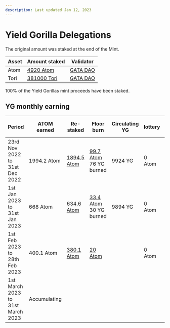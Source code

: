 ```yaml
---
description: Last updated Jan 12, 2023
---
```


# Yield Gorilla Delegations

The original amount was staked at the end of the Mint.&#x20;

| Asset | Amount staked                                                                                       | Validator                                                                                                  |
| ----- | --------------------------------------------------------------------------------------------------- | ---------------------------------------------------------------------------------------------------------- |
| Atom  | [4920 Atom](https://www.mintscan.io/cosmos/account/cosmos1p454fm4rerxddn0uppen8hvckceylf7p7a2jpf)   | [GATA DAO](https://www.mintscan.io/cosmos/validators/cosmosvaloper10unx6s0cdqntvrumd5hs07rgd5ytcztqh8etw6) |
| Tori  | [381000 Tori](https://www.mintscan.io/teritori/account/tori1p454fm4rerxddn0uppen8hvckceylf7pufam6e) | [GATA DAO](https://www.mintscan.io/teritori/validators/torivaloper1dyduggaqthztgm8tnk59flkeu3l3qvpzhhd6hn) |

100% of the Yield Gorillas mint proceeds have been staked.&#x20;

## YG monthly earning&#x20;

| Period                            | ATOM earned   | Re-staked                                                                                                             | Floor burn                                                                                                                                           | Circulating YG | lottery | Total Atom staked | Total Tori staked |
| --------------------------------- | ------------- | --------------------------------------------------------------------------------------------------------------------- | ---------------------------------------------------------------------------------------------------------------------------------------------------- | -------------- | ------- | ----------------- | ----------------- |
| 23rd Nov 2022  to 31st Dec 2022   | 1994.2 Atom   | [1894.5 Atom](https://www.mintscan.io/cosmos/txs/A108F804A5C41841365B1716BC3C127644D861331BE7B7270422CC4C78A9C3A1)    | <p><a href="https://www.mintscan.io/cosmos/txs/4F1C237DAA87E387CC5FC2FB4724E011091D32758593380BC12B8F3FB9209E26">99.7 Atom</a><br>76 YG burned </p>  | 9924 YG        | 0 Atom  | 6814.5 Atom       | 381000 Tori       |
| 1st Jan 2023 to 31st Jan 2023     | 668 Atom      | [634.6 Atom](https://www.mintscan.io/cosmos/account/cosmos1p454fm4rerxddn0uppen8hvckceylf7p7a2jpf)                    | <p><a href="https://www.mintscan.io/cosmos/txs/643BD1C052BEFE55151FD20F3C407E62F3D655CC531187BCAD7B640B5840DA53">33.4 Atom</a><br>30 YG  burned </p> | 9894 YG        | 0 Atom  | 7449.1 Atom       | 381000 Tori       |
| 1st Feb 2023 to 28th Feb 2023     | 400.1 Atom    | [380.1 Atom](https://www.mintscan.io/cosmos/account/cosmos1p454fm4rerxddn0uppen8hvckceylf7p7a2jpf)                    | [20 Atom](https://www.mintscan.io/cosmos/txs/D5ABB88E743BDFA18F31B9FB0A8C6D00AA99F8E9E160C55E752943215A856479)                                       |                | 0 Atom  | 7829.2 Atom       | 381000 Tori       |
| 1st March 2023 to 31st March 2023 | Accumulating  |                                                                                                                       |                                                                                                                                                      |                |         |                   |                   |

